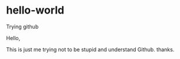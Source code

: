 # hello-world
Trying github

Hello,

This is just me trying not to be stupid and understand Github.
thanks.
